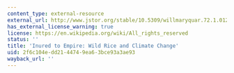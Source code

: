 ```yaml
---
content_type: external-resource
external_url: http://www.jstor.org/stable/10.5309/willmaryquar.72.1.0127
has_external_license_warning: true
license: https://en.wikipedia.org/wiki/All_rights_reserved
status: ''
title: 'Inured to Empire: Wild Rice and Climate Change'
uid: 2f6c104e-dd21-4474-9ea6-3bce93a3ae93
wayback_url: ''
---
```

